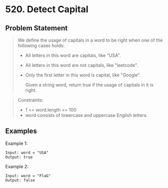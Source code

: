 # 520. Detect Capital

## Problem Statement

> We define the usage of capitals in a word to be right when one of the following cases holds:
>
> - All letters in this word are capitals, like "USA".
> - All letters in this word are not capitals, like "leetcode".
> - Only the first letter in this word is capital, like "Google".
>
>   Given a string word, return true if the usage of capitals in it is right.

> Constraints:
>
> - 1 <= word.length <= 100
> - word consists of lowercase and uppercase English letters.

## Examples

Example 1:

```
Input: word = "USA"
Output: true
```

Example 2:

```
Input: word = "FlaG"
Output: false
```
